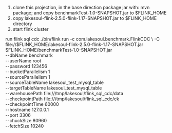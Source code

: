 <!--
SPDX-FileCopyrightText: 2023 LakeSoul Contributors

SPDX-License-Identifier: Apache-2.0
-->


1. clone this projection, in the base direction package jar with: mvn package; and copy benchmarkTest-1.0-SNAPSHOT.jar to $FLINK_HOME
2. copy lakesoul-flink-2.5.0-flink-1.17-SNAPSHOT.jar to $FLINK_HOME directory
3. start flink cluster


run flink sql cdc
./bin/flink run -c com.lakesoul.benchmark.FlinkCDC \ 
    -C file://$FLINK_HOME/lakesoul-flink-2.5.0-flink-1.17-SNAPSHOT.jar $FLINK_HOME/benchmarkTest-1.0-SNAPSHOT.jar \
    --dbName benchmark \
    --userName root \
    --password 123456 \
    --bucketParallelism 1 \
    --sourceParallelism 1 \
    --sourceTableName lakesoul_test_mysql_table  \
    --targetTableName lakesoul_test_mysql_table \
    --warehousePath file:///tmp/lakesoul/flink_sql_cdc/data \
    --checkpointPath file:///tmp/lakesoul/flink_sql_cdc/ck \
    --checkpointTime 60000 \
    --hostname 127.0.0.1 \
    --port 3306 \
    --chuckSize 80960 \
    --fetchSize 10240






